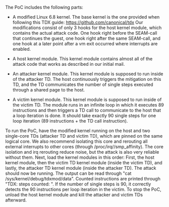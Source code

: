 The PoC includes the following parts:
- A modified Linux 6.8 kernel.
 The base kernel is the one provided when following this TDX guide: https://github.com/canonical/tdx
 Our modifications consist of only 3 hooks for the host kernel module, which contains the actual attack code.
 One hook right before the SEAM-call that continues the guest, one hook right after the same SEAM-call, and one hook at a later point after a vm exit occurred where interrupts are enabled.
 
- A host kernel module.
 This kernel module contains almost all of the attack code that works as described in our initial mail.
 
- An attacker kernel module.
 This kernel module is supposed to run inside of the attacker TD.
 The host continuously triggers the mitigation on this TD, and the TD  communicates the number of single steps executed through a shared page to the host.
 
- A victim kernel module.
 This kernel module is supposed to run inside of the victim TD.
 The module runs in an infinite loop in which it executes 89  instructions and then triggers a TD call to communicate to the host that a loop iteration is done.
 It should take exactly 90 single steps for one loop iteration (89 instructions + the TD call instruction).
 
To run the PoC, have the modified kernel running on the host and two single-core TDs (attacker TD and victim TD), which are pinned on the same logical core.
We also recommend isolating this core and rerouting all external interrupts to other cores (through /proc/irq/<irq  number>/smp_affinity).
The core isolation and irq rerouting reduce noise, but the attack is also very reliable without them.
Next, load the kernel modules in this order: First, the host kernel module, then the victim TD kernel module (inside the victim TD), and lastly, the attacker TD  kernel module (inside the attacker TD).
The attack should now be running.
The output can be read through "cat /sys/kernel/debug/tdxmod/data".
Counted instructions are printed through "TDX: steps counted: <number of single steps per loop iteration>".
If the number of single steps is 90, it correctly detects the 90 instructions per loop iteration in the victim.
To stop the PoC, unload the host kernel module and kill the attacker and victim TDs afterward.
